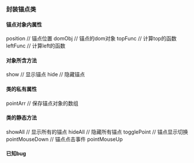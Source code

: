 ### 封装锚点类

#### 锚点对象内属性
position // 锚点位置
domObj // 锚点的dom对象
topFunc // 计算top的函数
leftFunc // 计算left的函数

#### 对象所含方法
show // 显示锚点
hide // 隐藏锚点

#### 类的私有属性
pointArr // 保存锚点对象的数组


#### 类的静态方法
showAll // 显示所有的锚点
hideAll // 隐藏所有锚点
togglePoint // 锚点显示切换
pointMouseDown // 锚点点击事件
pointMouseUp


#### 已知bug






